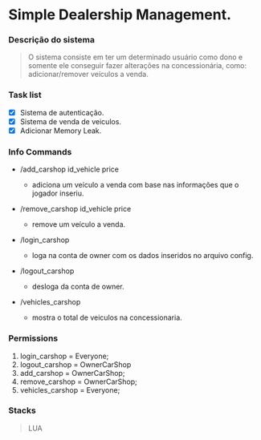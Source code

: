 # Simple Dealership Management.
### Descrição do sistema
> O sistema consiste em ter um determinado usuário como dono e somente ele conseguir fazer alterações na concessionária, como: adicionar/remover veículos a venda.

### Task list
- [X] Sistema de autenticação.
- [X] Sistema de venda de veiculos.
- [X] Adicionar Memory Leak.

### Info Commands
- /add_carshop id_vehicle price
    - adiciona um veículo a venda com base nas informações que o jogador inseriu.

- /remove_carshop id_vehicle price
    - remove um veículo a venda.

- /login_carshop
    - loga na conta de owner com os dados inseridos no arquivo config.

- /logout_carshop
    - desloga da conta de owner.

- /vehicles_carshop
    - mostra o total de veiculos na concessionaria.

### Permissions
1. login_carshop = Everyone;
2. logout_carshop = OwnerCarShop
3. add_carshop = OwnerCarShop;
4. remove_carshop = OwnerCarShop;
5. vehicles_carshop = Everyone;

### Stacks
> LUA
